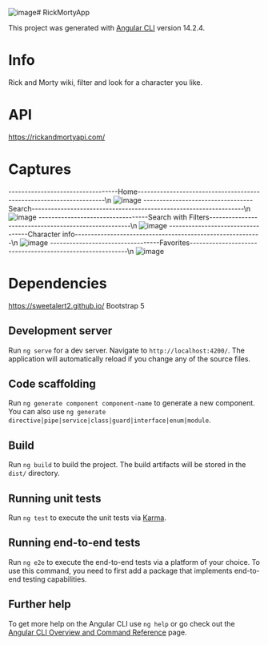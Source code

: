 ![image](https://github.com/alexcas20/Rick-Morty-App/assets/102688836/79a36514-56ca-405c-ba69-ee70b5198b66)# RickMortyApp

This project was generated with [Angular CLI](https://github.com/angular/angular-cli) version 14.2.4.

# Info
Rick and Morty wiki, filter and look for a character you like.

# API
https://rickandmortyapi.com/

# Captures
----------------------------------Home--------------------------------------------------------------------\n
![image](https://github.com/alexcas20/Rick-Morty-App/assets/102688836/98fce2bc-e622-4e97-8533-5fd3c364720f)
----------------------------------Search------------------------------------------------------------------\n
![image](https://github.com/alexcas20/Rick-Morty-App/assets/102688836/e571a533-2c56-4535-ba20-35300e9eee86)
----------------------------------Search with Filters-----------------------------------------------------\n
![image](https://github.com/alexcas20/Rick-Morty-App/assets/102688836/c6c4f268-ec33-4cc7-a0e3-c05590e8d66a)
----------------------------------Character info----------------------------------------------------------\n
![image](https://github.com/alexcas20/Rick-Morty-App/assets/102688836/d4c771d4-5e4e-48ca-a44b-8278202be501)
----------------------------------Favorites----------------------------------------------------------\n
![image](https://github.com/alexcas20/Rick-Morty-App/assets/102688836/fc73991d-4f33-4a3f-854b-b13ec8154bc3)

# Dependencies
https://sweetalert2.github.io/
Bootstrap 5

## Development server

Run `ng serve` for a dev server. Navigate to `http://localhost:4200/`. The application will automatically reload if you change any of the source files.

## Code scaffolding

Run `ng generate component component-name` to generate a new component. You can also use `ng generate directive|pipe|service|class|guard|interface|enum|module`.

## Build

Run `ng build` to build the project. The build artifacts will be stored in the `dist/` directory.

## Running unit tests

Run `ng test` to execute the unit tests via [Karma](https://karma-runner.github.io).

## Running end-to-end tests

Run `ng e2e` to execute the end-to-end tests via a platform of your choice. To use this command, you need to first add a package that implements end-to-end testing capabilities.

## Further help

To get more help on the Angular CLI use `ng help` or go check out the [Angular CLI Overview and Command Reference](https://angular.io/cli) page.
